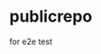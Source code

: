 # publicrepo
for e2e test

























































































































































































































































































































































































































































































































































































































































































































































































































































































































































































































































































































































































































































































































































































































































































































































































































































































































































































































































































































































































































































